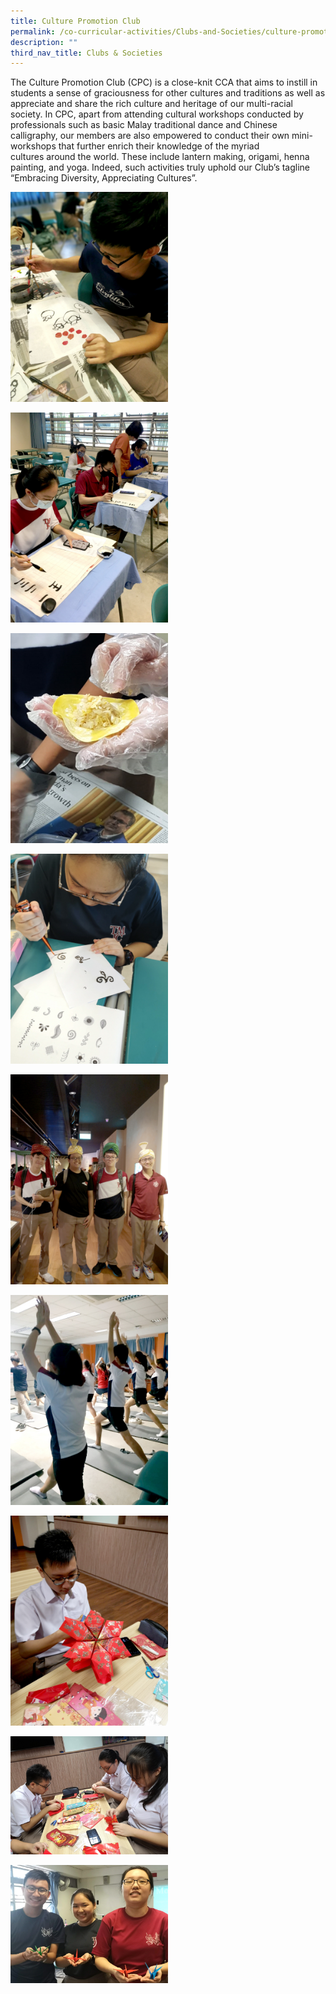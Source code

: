 ```yaml
---
title: Culture Promotion Club
permalink: /co-curricular-activities/Clubs-and-Societies/culture-promotion-club/
description: ""
third_nav_title: Clubs & Societies
---
```

The Culture Promotion Club (CPC) is a close-knit CCA that aims to instill in students a sense of graciousness for other cultures and traditions as well as appreciate and share the rich culture and heritage of our multi-racial society. In CPC, apart from attending cultural workshops conducted by professionals such as basic Malay traditional dance and Chinese calligraphy, our members are also empowered to conduct their own mini\-workshops that further enrich their knowledge of the myriad cultures around the world. These include lantern making, origami, henna painting, and yoga. Indeed, such activities truly uphold our Club’s tagline “Embracing Diversity, Appreciating Cultures”.



<img src="/images/TMJC-StudentDevelopment_CCA_CPC_01.jpeg" 
     style="width:50%">

<img src="/images/TMJC-StudentDevelopment_CCA_CPC_02.jpeg" 
     style="width:50%">
		 
<img src="/images/TMJC-StudentDevelopment_CCA_CPC_03.jpeg" 
     style="width:50%">
		 
<img src="/images/TMJC-StudentDevelopment_CCA_CPC_04.jpeg" 
     style="width:50%">
		 
<img src="/images/TMJC-StudentDevelopment_CCA_CPC_05.jpeg" 
     style="width:50%">
		 
<img src="/images/TMJC-StudentDevelopment_CCA_CPC_06.jpeg" 
     style="width:50%">
		 
<img src="/images/TMJC-StudentDevelopment_CCA_CPC_07.jpeg" 
     style="width:50%">
		 
<img src="/images/TMJC-StudentDevelopment_CCA_CPC_08.jpeg" 
     style="width:50%">
		 
<img src="/images/TMJC-StudentDevelopment_CCA_CPC_09.jpeg" 
     style="width:50%">